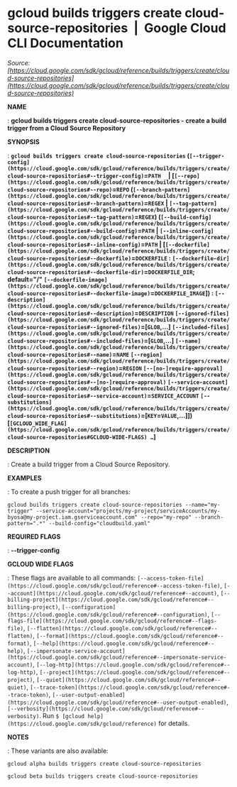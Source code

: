 # gcloud builds triggers create cloud-source-repositories  |  Google Cloud CLI Documentation

*Source: [https://cloud.google.com/sdk/gcloud/reference/builds/triggers/create/cloud-source-repositories](https://cloud.google.com/sdk/gcloud/reference/builds/triggers/create/cloud-source-repositories)*

**NAME**

: **gcloud builds triggers create cloud-source-repositories - create a build trigger from a Cloud Source Repository**

**SYNOPSIS**

: **`gcloud builds triggers create cloud-source-repositories` (`[--trigger-config](https://cloud.google.com/sdk/gcloud/reference/builds/triggers/create/cloud-source-repositories#--trigger-config)`=`PATH`     | [`[--repo](https://cloud.google.com/sdk/gcloud/reference/builds/triggers/create/cloud-source-repositories#--repo)`=`REPO` (`[--branch-pattern](https://cloud.google.com/sdk/gcloud/reference/builds/triggers/create/cloud-source-repositories#--branch-pattern)`=`REGEX` | `[--tag-pattern](https://cloud.google.com/sdk/gcloud/reference/builds/triggers/create/cloud-source-repositories#--tag-pattern)`=`REGEX`) (`[--build-config](https://cloud.google.com/sdk/gcloud/reference/builds/triggers/create/cloud-source-repositories#--build-config)`=`PATH` | `[--inline-config](https://cloud.google.com/sdk/gcloud/reference/builds/triggers/create/cloud-source-repositories#--inline-config)`=`PATH` | [`[--dockerfile](https://cloud.google.com/sdk/gcloud/reference/builds/triggers/create/cloud-source-repositories#--dockerfile)`=`DOCKERFILE` : `[--dockerfile-dir](https://cloud.google.com/sdk/gcloud/reference/builds/triggers/create/cloud-source-repositories#--dockerfile-dir)`=`DOCKERFILE_DIR`; default="/" `[--dockerfile-image](https://cloud.google.com/sdk/gcloud/reference/builds/triggers/create/cloud-source-repositories#--dockerfile-image)`=`DOCKERFILE_IMAGE`]) : `[--description](https://cloud.google.com/sdk/gcloud/reference/builds/triggers/create/cloud-source-repositories#--description)`=`DESCRIPTION` `[--ignored-files](https://cloud.google.com/sdk/gcloud/reference/builds/triggers/create/cloud-source-repositories#--ignored-files)`=[`GLOB`,…] `[--included-files](https://cloud.google.com/sdk/gcloud/reference/builds/triggers/create/cloud-source-repositories#--included-files)`=[`GLOB`,…] `[--name](https://cloud.google.com/sdk/gcloud/reference/builds/triggers/create/cloud-source-repositories#--name)`=`NAME` `[--region](https://cloud.google.com/sdk/gcloud/reference/builds/triggers/create/cloud-source-repositories#--region)`=`REGION` `[--[no-]require-approval](https://cloud.google.com/sdk/gcloud/reference/builds/triggers/create/cloud-source-repositories#--[no-]require-approval)` `[--service-account](https://cloud.google.com/sdk/gcloud/reference/builds/triggers/create/cloud-source-repositories#--service-account)`=`SERVICE_ACCOUNT` `[--substitutions](https://cloud.google.com/sdk/gcloud/reference/builds/triggers/create/cloud-source-repositories#--substitutions)`=[`KEY`=`VALUE`,…]]) [`[GCLOUD_WIDE_FLAG](https://cloud.google.com/sdk/gcloud/reference/builds/triggers/create/cloud-source-repositories#GCLOUD-WIDE-FLAGS) …`]**

**DESCRIPTION**

: Create a build trigger from a Cloud Source Repository.

**EXAMPLES**

: To create a push trigger for all branches:

```
gcloud builds triggers create cloud-source-repositories --name="my-trigger" --service-account="projects/my-project/serviceAccounts/my-byosa@my-project.iam.gserviceaccount.com" --repo="my-repo" --branch-pattern=".*" --build-config="cloudbuild.yaml"
```

**REQUIRED FLAGS**

: **--trigger-config**

**GCLOUD WIDE FLAGS**

: These flags are available to all commands: `[--access-token-file](https://cloud.google.com/sdk/gcloud/reference#--access-token-file)`,
`[--account](https://cloud.google.com/sdk/gcloud/reference#--account)`, `[--billing-project](https://cloud.google.com/sdk/gcloud/reference#--billing-project)`,
`[--configuration](https://cloud.google.com/sdk/gcloud/reference#--configuration)`,
`[--flags-file](https://cloud.google.com/sdk/gcloud/reference#--flags-file)`,
`[--flatten](https://cloud.google.com/sdk/gcloud/reference#--flatten)`, `[--format](https://cloud.google.com/sdk/gcloud/reference#--format)`, `[--help](https://cloud.google.com/sdk/gcloud/reference#--help)`, `[--impersonate-service-account](https://cloud.google.com/sdk/gcloud/reference#--impersonate-service-account)`,
`[--log-http](https://cloud.google.com/sdk/gcloud/reference#--log-http)`,
`[--project](https://cloud.google.com/sdk/gcloud/reference#--project)`, `[--quiet](https://cloud.google.com/sdk/gcloud/reference#--quiet)`, `[--trace-token](https://cloud.google.com/sdk/gcloud/reference#--trace-token)`, `[--user-output-enabled](https://cloud.google.com/sdk/gcloud/reference#--user-output-enabled)`,
`[--verbosity](https://cloud.google.com/sdk/gcloud/reference#--verbosity)`.
Run `$ [gcloud help](https://cloud.google.com/sdk/gcloud/reference)` for details.

**NOTES**

: These variants are also available:

```
gcloud alpha builds triggers create cloud-source-repositories
```

```
gcloud beta builds triggers create cloud-source-repositories
```